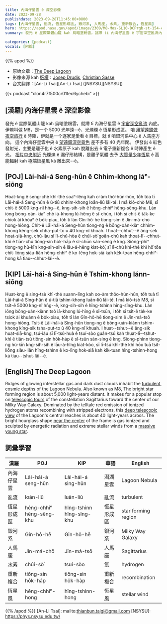 ```yaml
---
title: 內海仔星雲 ê 深空影像
date: 2023-09-28
publishdate: 2023-09-28T11:45:00+0800
tags: [內海仔星雲, 亂流, 恆星形成區, 銀河系, 人馬座, 水素, 重新複合, 恆星風]
hero: https://apod.nasa.gov/apod/image/2309/M8-Mos-SL10-DCPrgb-st-154-cC-cr1024.jpg
summary: 發光 ê 星際氣體山龍 kah 烏暗塗粉雲，就蹛 tī 內海仔星雲 ê 宇宙深空亂流內底。

categories: [podcast]
vocals: [阿錕]
---
```


{{% apod %}}

- 原始文章：[The Deep Lagoon](https://apod.nasa.gov/apod/ap230928.html)
- 影像來源 kah [版權][copyright]：[Josep Drudis](https://www.astrodrudis.com), [Christian Sasse](https://www.instagram.com/sassephoto/)
- 台文翻譯：[An-Li Tsai][An-Li Tsai] ([NSYSU][NSYSU])

{{< podcast "clon4r7f500cr01tec6ychebi" >}}

## [漢羅] 內海仔星雲 ê 深空影像
發光 ê 星際氣體山龍 kah 烏暗塗粉雲，就蹛 tī 內海仔星雲 ê [宇宙深空亂流][turbulent, cosmic depths] 內底。
伊嘛叫做 M8，是一个 5000 光年遠--ê、光爍爍 ê 恆星形成區。
咱 [用望遠鏡做夜空旅行][telescopic tours] ê 時陣，伊就是一个逐家足愛看 ê 目標，就 tī 咱銀河系中心 ê 人馬座方向。
這个內海仔星雲中央 ê [望遠鏡深空景色][deep telescopic view] 差不多有 40 光年闊。
伊發出 ê 紅色發射光，主要是離子化 ê 水素原子 kah 脫離出去 ê 電子重新複合 ê 時陣產生 ê 光。
[相片中央附近][near the center] 光爍爍 ê 漏仔形結構，是離子氣體 去予 [大質量少年恆星][massive young star] ê 高能輻射 kah 極端恆星風 kā 雕出來--ê。

## [POJ] Lāi-hái-á Seng-hûn ê Chhim-khong Iáⁿ-siōng
Hoat-kng ê seng-chè khì-thé soaⁿ-lêng kah o͘-àm thô͘-hún-hûn, to̍h tòa tī Lāi-hái-á Seng-hûn ê ú-tiū chhim-khong loān-liû lāi-té.
I mā kiò-chò M8, sī chi̍t-ê 5000 kng-nî hn̄g--ê, kng-sih-sih ê hêng-chhiⁿ hêng-sêng-khu.
Lán iōng bōng-oán-kiàⁿ chò iā-khong lú-hêng ê sî-chūn, i to̍h sī chi̍t-ê ta̍k-ke chiok ài khòaⁿ ê bo̍k-piau, to̍h tī lán Gîn-hô-hē tiong-sim ê Jîn-má-chō hong-hiòng.
Chit-ê Lāi-hái-á Seng-hûn tiong-ng ê bōng-oán-kiàⁿ chhim-khong kéng-sek chha-put-to ū 40 kng-nî khoah.
I hoat--chhut--ê âng-sek hoat-siā-kng, chú-iàu sī lī-chú-hòa ê chúi-sò͘ goân-chú kah thoat-lī--chhut-khì ê tiān-chú tiông-sin ho̍k-ha̍p ê sî-chūn sán-seng ê kng.
Siòng-phìⁿ tiong-ng hù-kīn kng-sih-sih ê lāu-á-hêng kiat-kò͘, sī lī-chú khì-thé khì hō͘ tōa chit-liōng siàu-liân hêng-chhiⁿ ê ko-lêng hok-siā kah ke̍k-toan hêng-chhiⁿ-hong kā tiau--chhut-lâi--ê.

## [KIP] Lāi-hái-á Sing-hûn ê Tshim-khong Iánn-siōng
Huat-kng ê sing-tsè khì-thé suann-lîng kah oo-àm thôo-hún-hûn, to̍h tuà tī Lāi-hái-á Sing-hûn ê ú-tiū tshim-khong luān-liû lāi-té.
I mā kiò-tsò M8, sī tsi̍t-ê 5000 kng-nî hn̄g--ê, kng-sih-sih ê hîng-tshinn hîng-sîng-khu.
Lán iōng bōng-uán-kiànn tsò iā-khong lú-hîng ê sî-tsūn, i to̍h sī tsi̍t-ê ta̍k-ke tsiok ài khuànn ê bo̍k-piau, to̍h tī lán Gîn-hô-hē tiong-sim ê Jîn-má-tsō hong-hiòng.
Tsit-ê Lāi-hái-á Sing-hûn tiong-ng ê bōng-uán-kiànn tshim-khong kíng-sik tsha-put-to ū 40 kng-nî khuah.
I huat--tshut--ê âng-sik huat-siā-kng, tsú-iàu sī lī-tsú-huà ê tsuí-sòo guân-tsú kah thuat-lī--tshut-khì ê tiān-tsú tiông-sin ho̍k-ha̍p ê sî-tsūn sán-sing ê kng.
Siòng-phìnn tiong-ng hù-kīn kng-sih-sih ê lāu-á-hîng kiat-kòo, sī lī-tsú khì-thé khì hōo tuā tsit-liōng siàu-liân hîng-tshinn ê ko-lîng hok-siā kah ki̍k-tuan hîng-tshinn-hong kā tiau--tshut-lâi--ê.

## [English] The Deep Lagoon
Ridges of glowing interstellar gas and dark dust clouds inhabit the [turbulent, cosmic depths][turbulent, cosmic depths] of the Lagoon Nebula.
Also known as M8, The bright star forming region is about 5,000 light-years distant.
It makes for a popular stop on [telescopic tours][telescopic tours] of the constellation Sagittarius toward the center of our Milky Way Galaxy.
Dominated by the telltale red emission of ionized hydrogen atoms recombining with stripped electrons, this [deep telescopic view][deep telescopic view] of the Lagoon's central reaches is about 40 light-years across.
The bright hourglass shape [near the center][near the center] of the frame is gas ionized and sculpted by energetic radiation and extreme stellar winds from a [massive young star][massive young star].

## 詞彙學習

|漢羅|POJ|KIP|華語|English|
|-|-|-|-|-|
|內海仔星雲|Lāi-hái-á seng-hûn|Lāi-hái-á sing-hûn|潟湖星雲|Lagoon Nebula|
|亂流|loān-liû|luān-liû|亂流|turbulent|
|恆星形成區|hêng-chhiⁿ hêng-sêng-khu|hîng-tshinn hîng-sîng-khu|恆星形成區|star forming region|
|銀河系|Gîn-hô-hē|Gîn-hô-hē|銀河系|Milky Way Galaxy|
|人馬座|Jîn-má-chō|Jîn-má-tsō|人馬座|Sagittarius|
|水素|chúi-sò͘|tsuí-sòo|氫|hydrogen|
|重新複合|tiông-sin ho̍k-ha̍p|tiông-sin ho̍k-ha̍p|重新複合|recombination|
|恆星風|hêng-chhiⁿ-hong|hîng-tshinn-hong|恆星風|stellar wind|

{{% /apod %}}
[An-Li Tsai]: mailto:thianbun.taigi@gmail.com
[NSYSU]: https://phys.nsysu.edu.tw/

[copyright]: https://apod.nasa.gov/apod/fap/lib/about_apod.html#srapply
[License]: https://creativecommons.org/licenses/by/2.0/

[turbulent, cosmic depths]:https://hubblesite.org/contents/media/videos/2018/21/1030-Video.html
[telescopic tours]:https://apod.nasa.gov/apod/ap210426.html
[deep telescopic view]:https://astrodrudis.com/messier-8-another-view/
[near the center]:https://esahubble.org/images/heic1808a/
[massive young star]:https://apod.nasa.gov/apod/ap140820.html
